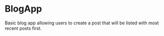 # BlogApp

Basic blog app allowing users to create a post that will be listed with most recent posts first.
